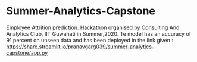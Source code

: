 # Summer-Analytics-Capstone
Employee Attrition prediction. Hackathon organised by Consulting And Analytics Club, IIT Guwahati in Summer,2020.
Te model has an accuracy of 91 percent on unseen data and has been deployed in the link given : https://share.streamlit.io/pranavgarg039/summer-analytics-capstone/app.py
